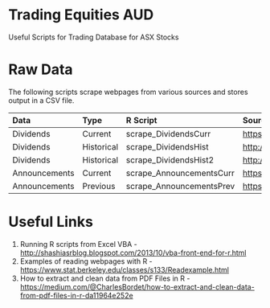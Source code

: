 # Trading Equities AUD
Useful Scripts for Trading Database for ASX Stocks
 

# Raw Data
The following scripts scrape webpages from various sources and stores output in a CSV file.

|Data         |Type | R Script  | Source |
|:---|:---|:---|:---|
|Dividends |Current| scrape_DividendsCurr | https://www.morningstar.com.au/Stocks/UpcomingDividends |
|Dividends |Historical| scrape_DividendsHist | http://www.sharedividends.com.au/NAB |
|Dividends |Historical| scrape_DividendsHist2 | http://dividends.com.au/dividend-history/?enter_code=NAB |
|Announcements|Current| scrape_AnnouncementsCurr | https://www.asx.com.au/asx/statistics/todayAnns.do |
|Announcements |Previous |scrape_AnnouncementsPrev | https://www.asx.com.au/asx/statistics/prevBusDayAnns.do |

 
# Useful Links
1. Running R scripts from Excel VBA - http://shashiasrblog.blogspot.com/2013/10/vba-front-end-for-r.html
2. Examples of reading webpages with R - https://www.stat.berkeley.edu/classes/s133/Readexample.html 
3. How to extract and clean data from PDF Files in R - https://medium.com/@CharlesBordet/how-to-extract-and-clean-data-from-pdf-files-in-r-da11964e252e
